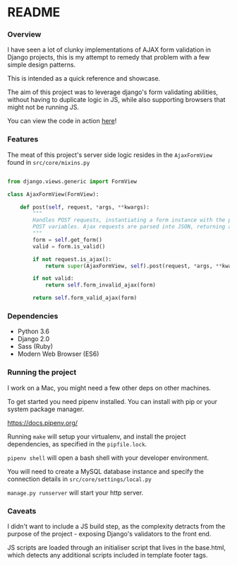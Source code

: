 README
======

### Overview
I have seen a lot of clunky implementations of AJAX form validation in Django projects, this is my attempt to remedy that problem with a few simple design patterns.

This is intended as a quick reference and showcase. 

The aim of this project was to leverage django's form validating abilities, without having to duplicate logic in JS, while also supporting browsers that might not be running JS.

You can view the code in action [here](https://intense-taiga-17896.herokuapp.com/)!

### Features
The meat of this project's server side logic resides in the `AjaxFormView` found in `src/core/mixins.py`

```python

from django.views.generic import FormView

class AjaxFormView(FormView):

    def post(self, request, *args, **kwargs):
        """
        Handles POST requests, instantiating a form instance with the passed
        POST variables. Ajax requests are parsed into JSON, returning any errors.
        """
        form = self.get_form()
        valid = form.is_valid()

        if not request.is_ajax():
            return super(AjaxFormView, self).post(request, *args, **kwargs)

        if not valid:
            return self.form_invalid_ajax(form)

        return self.form_valid_ajax(form)

```



### Dependencies
* Python 3.6
* Django 2.0
* Sass (Ruby)
* Modern Web Browser (ES6) 

### Running the project

I work on a Mac, you might need a few other deps on other machines.

To get started you need pipenv installed. You can install with pip or your system package manager.

https://docs.pipenv.org/

Running `make` will setup your virtualenv, and install the project dependencies, as specified in the `pipfile.lock`.

`pipenv shell` will open a bash shell with your developer environment.

You will need to create a MySQL database instance and specify the connection details in `src/core/settings/local.py`

`manage.py runserver` will start your http server.


### Caveats
I didn't want to include a JS build step, as the complexity detracts from the purpose of the project - exposing Django's validators to the front end.

JS scripts are loaded through an initialiser script that lives in the base.html, which detects any additional scripts included in template footer tags.


